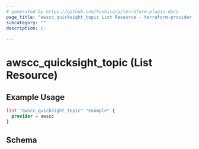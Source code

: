 ```yaml
---
# generated by https://github.com/hashicorp/terraform-plugin-docs
page_title: "awscc_quicksight_topic List Resource - terraform-provider-awscc"
subcategory: ""
description: |-
  
---
```


# awscc_quicksight_topic (List Resource)



## Example Usage

```terraform
list "awscc_quicksight_topic" "example" {
  provider = awscc
}
```

<!-- schema generated by tfplugindocs -->
## Schema
